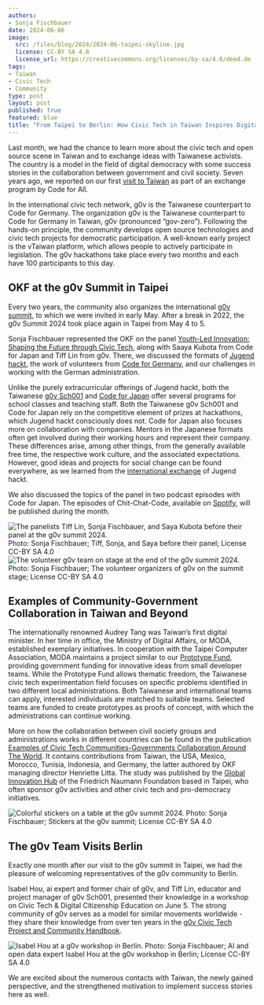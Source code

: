 ```yaml
---
authors: 
- Sonja Fischbauer
date: 2024-06-06
image: 
  src: /files/blog/2024/2024-06-taipei-skyline.jpg
  license: CC-BY SA 4.0
  license_url: https://creativecommons.org/licenses/by-sa/4.0/deed.de
tags:
- Taiwan
- Civic Tech
- Community
type: post
layout: post
published: true
featured: blue
title: "From Taipei to Berlin: How Civic Tech in Taiwan Inspires Digital Democracy"
---
```

Last month, we had the chance to learn more about the civic tech and open source scene in Taiwan and to exchange ideas with Taiwanese activists. The country is a model in the field of digital democracy with some success stories in the collaboration between government and civil society. Seven years ago, we reported on our first [visit to Taiwan](https://codefor.de/blog/open-communities/) as part of an exchange program by Code for All.

In the international civic tech network, g0v is the Taiwanese counterpart to Code for Germany. The organization g0v is the Taiwanese counterpart to Code for Germany in Taiwan, g0v (pronounced “gov-zero”). Following the hands-on principle, the community develops open source technologies and civic tech projects for democratic participation. A well-known early project is the vTaiwan platform, which allows people to actively participate in legislation. The g0v hackathons take place every two months and each have 100 participants to this day.

## OKF at the g0v Summit in Taipei

Every two years, the community also organizes the international [g0v summit](https://summit.g0v.tw/2024/), to which we were invited in early May. After a break in 2022, the g0v Summit 2024 took place again in Taipei from May 4 to 5.

Sonja Fischbauer represented the OKF on the panel [Youth-Led Innovation: Shaping the Future through Civic Tech](https://summit.g0v.tw/2024/agenda/#2024-103), along with Saaya Kubota from Code for Japan and Tiff Lin from g0v. There, we discussed the formats of [Jugend hackt](https://jugendhackt.org), the work of volunteers from [Code for Germany](https://codefor.de), and our challenges in working with the German administration.

Unlike the purely extracurricular offerings of Jugend hackt, both the Taiwanese [g0v Sch001](https://sch001.g0v.tw) and [Code for Japan](https://www.code4japan.org/) offer several programs for school classes and teaching staff. Both the Taiwanese g0v Sch001 and Code for Japan rely on the competitive element of prizes at hackathons, which Jugend hackt consciously does not. Code for Japan also focuses more on collaboration with companies. Mentors in the Japanese formats often get involved during their working hours and represent their company. These differences arise, among other things, from the generally available free time, the respective work culture, and the associated expectations. However, good ideas and projects for social change can be found everywhere, as we learned from the [international exchange](https://jugendhackt.org/austausch/vernetzte-welten-japan-suedkorea-2019/) of Jugend hackt.

We also discussed the topics of the panel in two podcast episodes with Code for Japan. The episodes of Chit-Chat-Code, available on [Spotify](https://open.spotify.com/show/1WxXkVpdXpsdfv27YUevSt?si=d8f7e550fc264703), will be published during the month.

![The panelists Tiff Lin, Sonja Fischbauer, and Saya Kubota before their panel at the g0v summit 2024.](/files/blog/2024/2024-06-g0v-summit-panel.jpg)<br>
Photo: Sonja Fischbauer; Tiff, Sonja, and Saya before their panel; License CC-BY SA 4.0<br> 
![The volunteer g0v team on stage at the end of the g0v summit 2024.](/files/blog/2024/2024-06-g0v-summit.jpg)<br>
Photo: Sonja Fischbauer; The volunteer organizers of g0v on the summit stage; License CC-BY SA 4.0

## Examples of Community-Government Collaboration in Taiwan and Beyond

The internationally renowned Audrey Tang was Taiwan’s first digital minister. In her time in office, the Ministry of Digital Affairs, or MODA, established exemplary initiatives. In cooperation with the Taipei Computer Association, MODA maintains a project similar to our [Prototype Fund](https://prototypefund.de), providing government funding for innovative ideas from small developer teams. While the Prototype Fund allows thematic freedom, the Taiwanese civic tech experimentation field focuses on specific problems identified in two different local administrations. Both Taiwanese and international teams can apply, interested individuals are matched to suitable teams. Selected teams are funded to create prototypes as proofs of concept, with which the administrations can continue working.

More on how the collaboration between civil society groups and administrations works in different countries can be found in the publication 
[Examples of Civic Tech Communities-Governments Collaboration Around The World](https://www.freiheit.org/publikation/examples-civic-tech-communities-governments-collaboration-around-world). It contains contributions from Taiwan, the USA, Mexico, Morocco, Tunisia, Indonesia, and Germany, the latter authored by OKF managing director Henriette Litta. The study was published by the [Global Innovation Hub](https://www.freiheit.org/taiwan) of the Friedrich Naumann Foundation based in Taipei, who often sponsor g0v activities and other civic tech and pro-democracy initiatives.

![Colorful stickers on a table at the g0v summit 2024.](/files/blog/2024/2024-06-g0v-summit-stickers.jpg) 
Photo: Sonja Fischbauer; Stickers at the g0v summit; License CC-BY SA 4.0 

## The g0v Team Visits Berlin

Exactly one month after our visit to the g0v summit in Taipei, we had the pleasure of welcoming representatives of the g0v community to Berlin.

Isabel Hou, ai expert and former chair of g0v, and Tiff Lin, educator and project manager of g0v Sch001, presented their knowledge in a workshop on Civic Tech & Digital Citizenship Education on June 5. The strong community of g0v serves as a model for similar movements worldwide - they share their knowledge from over ten years in the [g0v Civic Tech Project and Community Handbook](https://g0v.hackmd.io/@jothon/ctpbook_en).

![Isabel Hou at a g0v workshop in Berlin.](/files/blog/2024/2024-06-g0v-in-berlin.jpg)
Photo: Sonja Fischbauer; AI and open data expert Isabel Hou at the g0v workshop in Berlin; License CC-BY SA 4.0

We are excited about the numerous contacts with Taiwan, the newly gained perspective, and the strengthened motivation to implement success stories here as well.
